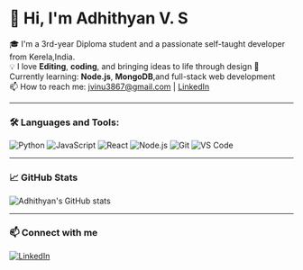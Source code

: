 # 👋 Hi, I'm Adhithyan V. S

🎓 I'm a 3rd-year Diploma student and a passionate self-taught developer from Kerela,India.  
💡 I love **Editing**, **coding**, and bringing ideas to life through design 
🌱 Currently learning: **Node.js**, **MongoDB**,and full-stack web development  
📫 How to reach me: jvinu3867@gmail.com | [LinkedIn](https://www.linkedin.com/in/your-profile)

---

### 🛠️ Languages and Tools:

![Python](https://img.shields.io/badge/Python-3776AB?style=flat&logo=python&logoColor=white)
![JavaScript](https://img.shields.io/badge/JavaScript-F7DF1E?style=flat&logo=javascript&logoColor=black)
![React](https://img.shields.io/badge/React-20232A?style=flat&logo=react&logoColor=61DAFB)
![Node.js](https://img.shields.io/badge/Node.js-339933?style=flat&logo=node.js&logoColor=white)
![Git](https://img.shields.io/badge/Git-F05032?style=flat&logo=git&logoColor=white)
![VS Code](https://img.shields.io/badge/VSCode-007ACC?style=flat&logo=visual-studio-code&logoColor=white)

---

### 📈 GitHub Stats

![Adhithyan's GitHub stats](https://github-readme-stats.vercel.app/api?username=AdhithyanVS&show_icons=true&theme=tokyonight)

---

### 📫 Connect with me

[![LinkedIn](https://img.shields.io/badge/LinkedIn-blue?logo=linkedin)](https://www.linkedin.com/in/your-profile)  

